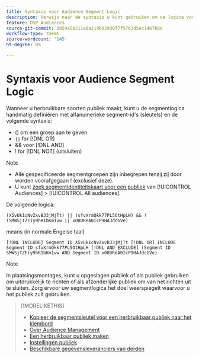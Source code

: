 ```yaml
---
title: Syntaxis voor Audience Segment Logic
description: Verwijs naar de syntaxis u kunt gebruiken om de logica voor publiekssegmenten te bepalen.
feature: DSP Audiences
source-git-commit: 3059a5b211a8a219b02930f7f5763d5ec1467b8e
workflow-type: tm+mt
source-wordcount: '145'
ht-degree: 0%

---
```


# Syntaxis voor Audience Segment Logic

Wanneer u herbruikbare soorten publiek maakt, kunt u de segmentlogica handmatig definiëren met alfanumerieke segment-id&#39;s (sleutels) en de volgende syntaxis:

* () om een groep aan te geven
* `||` for [!DNL OR] <!-- || escaped with backticks so Jenkins doesn't think it's a Markdown table -->
* &amp;&amp; voor [!DNL AND]
* ! for [!DNL NOT] (uitsluiten)

>[!NOTE]
>
>* Alle gespecificeerde segmentgroepen zijn inbegrepen tenzij zij door worden voorafgegaan ! (exclusief deze).
>* U kunt [zoek segmentidentiteitskaart voor een publiek](reusable-audience-clipboard.md) van [!UICONTROL Audiences] > [!UICONTROL All audiences].


De volgende logica:

```
(X5vUk1cNvZxvBJ3jMjTt) || (sfvXrmQkk77PL5OtHpLH) && !(SMWSjTZFiy9hR1bKm1vw || x08UReA0IcP9HAJdcGVe)
```

means (in normale Engelse taal)

```
[!DNL INCLUDE] Segment ID X5vUk1cNvZxvBJ3jMjTt [!DNL OR] INCLUDE Segment ID sfvXrmQkk77PL5OtHpLH [!DNL AND EXCLUDE] (Segment ID SMWSjTZFiy9hR1bKm1vw AND Segment ID x08UReA0IcP9HAJdcGVe)
```

>[!NOTE]
>
>In plaatsingsmontages, kunt u opgeslagen publiek of als publiek gebruiken om uitdrukkelijk te richten of als afzonderlijke publiek om van het richten uit te sluiten. Zorg ervoor uw segmentlogica het doel weerspiegelt waarvoor u het publiek zult gebruiken.

>[!MORELIKETHIS]
>
>* [Kopieer de segmentsleutel voor een herbruikbaar publiek naar het klembord](reusable-audience-clipboard.md)
>* [Over Audience Management](audience-about.md)
>* [Een herbruikbaar publiek maken](reusable-audience-create.md)
>* [Instellingen publiek](audience-settings.md)
>* [Beschikbare gegevensleveranciers van derden](third-party-data-providers.md)

